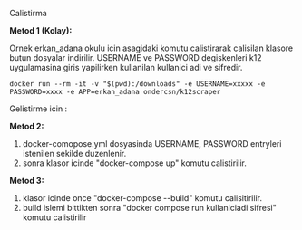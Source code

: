 Calistirma

**Metod 1 (Kolay):**

Ornek erkan_adana okulu icin asagidaki komutu calistirarak calisilan klasore butun dosyalar indirilir. 
USERNAME ve PASSWORD degiskenleri k12 uygulamasina giris yapilirken kullanilan kullanici adi ve sifredir. 

```
docker run --rm -it -v "$(pwd):/downloads" -e USERNAME=xxxxx -e PASSWORD=xxxx -e APP=erkan_adana ondercsn/k12scraper
```

Gelistirme icin : 

**Metod 2:**
1. docker-comopose.yml dosyasinda USERNAME, PASSWORD entryleri istenilen sekilde duzenlenir.
2. sonra klasor icinde "docker-compose up" komutu calistirilir.

**Metod 3:**
1. klasor icinde once "docker-compose --build" komutu calisitirilir.
2. build islemi bittikten sonra "docker compose run kullaniciadi sifresi" komutu calistirilir


